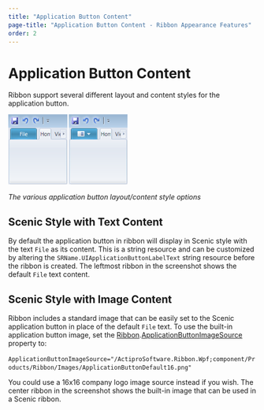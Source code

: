 ```yaml
---
title: "Application Button Content"
page-title: "Application Button Content - Ribbon Appearance Features"
order: 2
---
```

# Application Button Content

Ribbon support several different layout and content styles for the application button.

![Screenshot](../images/app-button-content.png)

*The various application button layout/content style options*

## Scenic Style with Text Content

By default the application button in ribbon will display in Scenic style with the text `File` as its content.  This is a string resource and can be customized by altering the `SRName.UIApplicationButtonLabelText` string resource before the ribbon is created.  The leftmost ribbon in the screenshot shows the default `File` text content.

## Scenic Style with Image Content

Ribbon includes a standard image that can be easily set to the Scenic application button in place of the default `File` text.  To use the built-in application button image, set the [Ribbon](xref:@ActiproUIRoot.Controls.Ribbon.Ribbon).[ApplicationButtonImageSource](xref:@ActiproUIRoot.Controls.Ribbon.Ribbon.ApplicationButtonImageSource) property to:

`ApplicationButtonImageSource="/ActiproSoftware.Ribbon.Wpf;component/Products/Ribbon/Images/ApplicationButtonDefault16.png"`

You could use a 16x16 company logo image source instead if you wish.  The center ribbon in the screenshot shows the built-in image that can be used in a Scenic ribbon.
